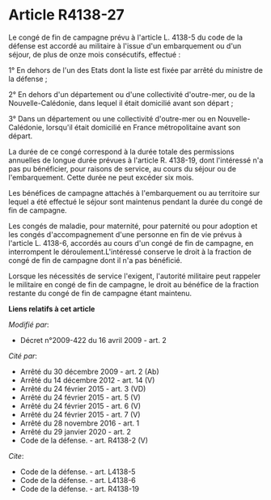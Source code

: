 # Article R4138-27

Le congé de fin de campagne prévu à l'article L. 4138-5 du code de la défense est accordé au militaire à l'issue d'un
embarquement ou d'un séjour, de plus de onze mois consécutifs, effectué : 

1° En dehors de l'un des Etats dont la liste est fixée par arrêté du ministre de la défense ; 

2° En dehors d'un département ou d'une collectivité d'outre-mer, ou de la Nouvelle-Calédonie, dans lequel il était domicilié
avant son départ ; 

3° Dans un département ou une collectivité d'outre-mer ou en Nouvelle-Calédonie, lorsqu'il était domicilié en France
métropolitaine avant son départ. 

La durée de ce congé correspond à la durée totale des permissions annuelles de longue durée prévues à l'article R. 4138-19,
dont l'intéressé n'a pas pu bénéficier, pour raisons de service, au cours du séjour ou de l'embarquement. Cette durée ne peut
excéder six mois. 

Les bénéfices de campagne attachés à l'embarquement ou au territoire sur lequel a été effectué le séjour sont maintenus
pendant la durée du congé de fin de campagne. 

Les congés de maladie, pour maternité, pour paternité ou pour adoption et les congés d'accompagnement d'une personne en fin
de vie prévus à l'article L. 4138-6, accordés au cours d'un congé de fin de campagne, en interrompent le
déroulement.L'intéressé conserve le droit à la fraction de congé de fin de campagne dont il n'a pas bénéficié. 

Lorsque les nécessités de service l'exigent, l'autorité militaire peut rappeler le militaire en congé de fin de campagne, le
droit au bénéfice de la fraction restante du congé de fin de campagne étant maintenu.

**Liens relatifs à cet article**

_Modifié par_:

  - Décret n°2009-422 du 16 avril 2009 - art. 2

_Cité par_:

  - Arrêté du 30 décembre 2009 - art. 2 (Ab)
  - Arrêté du 14 décembre 2012 - art. 14 (V)
  - Arrêté du 24 février 2015 - art. 3 (VD)
  - Arrêté du 24 février 2015 - art. 5 (V)
  - Arrêté du 24 février 2015 - art. 6 (V)
  - Arrêté du 24 février 2015 - art. 7 (V)
  - Arrêté du 28 novembre 2016 - art. 1
  - Arrêté du 29 janvier 2020 - art. 2
  - Code de la défense. - art. R4138-2 (V)

_Cite_:

  - Code de la défense. - art. L4138-5
  - Code de la défense. - art. L4138-6
  - Code de la défense. - art. R4138-19
